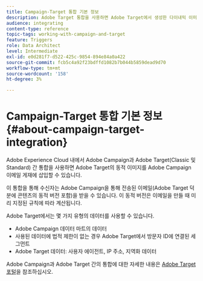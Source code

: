 ```yaml
---
title: Campaign-Target 통합 기본 정보
description: Adobe Target 통합을 사용하면 Adobe Target에서 생성한 다이내믹 이미지를 Adobe Campaign 메시지에 삽입할 수 있습니다.
audience: integrating
content-type: reference
topic-tags: working-with-campaign-and-target
feature: Triggers
role: Data Architect
level: Intermediate
exl-id: e0d281f7-d522-425c-9854-894e84a0a422
source-git-commit: fcb5c4a92f23bdffd1082b7b044b5859dead9d70
workflow-type: tm+mt
source-wordcount: '158'
ht-degree: 3%

---
```


# Campaign-Target 통합 기본 정보{#about-campaign-target-integration}

Adobe Experience Cloud 내에서 Adobe Campaign과 Adobe Target(Classic 및 Standard) 간 통합을 사용하면 Adobe Target의 동적 이미지를 Adobe Campaign 이메일 게재에 삽입할 수 있습니다.

이 통합을 통해 수신자는 Adobe Campaign을 통해 전송된 이메일(Adobe Target 덕분에 콘텐츠의 동적 버전 포함)을 받을 수 있습니다. 이 동적 버전은 이메일을 만들 때 미리 지정된 규칙에 따라 계산됩니다.

Adobe Target에서는 몇 가지 유형의 데이터를 사용할 수 있습니다.

* Adobe Campaign 데이터 마트의 데이터
* 사용된 데이터에 법적 제한이 없는 경우 Adobe Target에서 방문자 ID에 연결된 세그먼트
* Adobe Target 데이터: 사용자 에이전트, IP 주소, 지역화 데이터

Adobe Campaign과 Adobe Target 간의 통합에 대한 자세한 내용은 [Adobe Target 포털](https://experienceleague.adobe.com/docs/target/using/integrate/campaign-and-target.html?lang=ko)을 참조하십시오.
